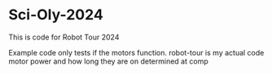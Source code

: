 # Sci-Oly-2024

This is code for Robot Tour 2024

Example code only tests if the motors function.
robot-tour is my actual code
motor power and how long they are on determined at comp
